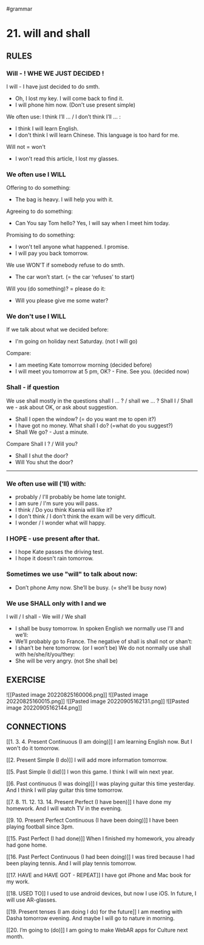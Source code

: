 #grammar 
# 21. will and shall
## RULES
### Will  - ! WHE WE JUST DECIDED !
I will - I have just decided to do smth.
- Oh, I lost my key. I will come back to find it.
- I will phone him now. (Don't use present simple)

We often use: I think I’ll ... / I don’t think I’ll ... :
- I think I will learn English.
- I don't think I will learn Chinese. This language is too hard for me.

Will not = won't 
- I won't read this article, I lost my glasses.

### We often use I WILL
Offering to do something:
- The bag is heavy.  I will help you with it.

Agreeing to do something:
- Can You say Tom hello? Yes, I will say when I meet him today. 

Promising to do something:
- I won't tell anyone what happened. I promise.
- I will pay you back tomorrow.

We use  WON'T if somebody refuse to do smth.
- The car won’t start. (= the car ‘refuses’ to start)

Will you (do something)? = please do it:
- Will you please give me some water? 

### We don't use I WILL
If we talk about what we decided before:
- I'm going on holiday next Saturday. (not I will go)

Compare:
- I am meeting Kate tomorrow morning (decided before)
- I will meet you tomorrow at 5 pm, OK? - Fine. See you. (decided now)

### Shall - if question
We use shall mostly in the questions shall I ... ? / shall we ... ?
Shall I / Shall we - ask about OK, or ask about suggestion. 
- Shall I open the window? (= do you want me to open it?)
- I have got no money. What shall I do? (=what do you suggest?)
- Shall We go? - Just a minute.

Compare Shall I ? / Will you?
- Shall I shut the door?
- Will You shut the door? 

- - - 
### We often use will (’ll) with:
- probably / I'll probably be home late tonight.
- I am sure / I'm sure you will pass.
- I think / Do you think Ksenia will like it?
- I don't think / I don't think the exam will be very difficult.
- I wonder / I wonder what will happy.

### I HOPE - use present after that.
- I hope Kate passes the driving test.
- I hope it doesn't rain tomorrow.

### Sometimes we use "will" to talk about now: 
- Don’t phone Amy now. She’ll be busy. (= she’ll be busy now)

### We use SHALL only with I and we
I will / I shall - We will / We shall
- I shall be busy tomorrow.
In spoken English we normally use I’ll and we’ll: 
- We’ll probably go to France.
The negative of shall is shall not or shan’t: 
- I shan’t be here tomorrow. (or I won’t be)
We do not normally use shall with he/she/it/you/they: 
- She will be very angry. (not She shall be)



## EXERCISE
![[Pasted image 20220825160006.png]]
![[Pasted image 20220825160015.png]]
![[Pasted image 20220905162131.png]]
![[Pasted image 20220905162144.png]]


## CONNECTIONS
[[1. 3. 4. Present Continuous (I am doing)]]
I am learning English now. But I won't do it tomorrow.

[[2. Present Simple (I do)]]
I will add more information tomorrow.

[[5. Past Simple (I did)]]
I won this game. I think I will win next year.

[[6. Past continuous (I was doing)]]
I was playing guitar this time yesterday. And I think I will play guitar this time tomorrow.

[[7. 8. 11. 12. 13. 14. Present Perfect (I have been)]]
I have done my homework. And I will watch TV in the evening.

[[9. 10. Present Perfect Continuous (I have been doing)]]
I have been playing football since 3pm. 

[[15. Past Perfect (I had done)]]
When I finished my homework, you already had gone home.

[[16. Past Perfect Continuous (I had been doing)]]
I was tired because I had been playing tennis. And I will play tennis tomorrow.

[[17. HAVE and HAVE GOT - REPEAT]]
I have got iPhone and Mac book for my work.

[[18. USED TO]]
I used to use android devices, but now I use iOS. In future, I will use AR-glasses.

[[19. Present tenses (I am doing  I do) for the future]]
I am meeting with Dasha tomorrow evening. And maybe I will go to nature in morning. 

[[20. I’m going to (do)]]
I am going to make WebAR apps for Culture next month.

